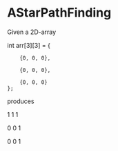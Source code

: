 # AStarPathFinding

Given a 2D-array

int arr[3][3] = {

		{0, 0, 0},
		
		{0, 0, 0},
		
		{0, 0, 0}
	};
  
produces

1 1 1

0 0 1

0 0 1
